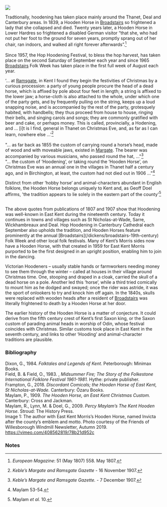 <a href="https://beta.kent-maps.online"><img src="https://beta.kent-maps.online/juncture/ve-button.png"></a>
<param ve-config title="The Hooden Horse: an East Kent tradition" author="Jacqui Stamp" layout="vtl" 
banner="https://raw.githubusercontent.com/kent-map/images/main/banners/19c.jpg" description="This visual essay by Jacqui Stamp discusses the mythical but nonetheless enduring folk tradition of the Hooden Horse in Kent from the early 19th century to today.">

<param ve-entity eid="Q618045" aliases="Margate">
<param ve-entity eid="Q736439" aliases="Ramsgate">
<param ve-entity eid="Q922739" aliases="Broadstairs">
<param ve-entity eid="Q29303" aliases="Canterbury">
<param ve-entity eid="Q5458845" aliases="Flete">
<param ve-entity eid="Q1011096" aliases="Deal">
<param ve-entity eid="Q590422" aliases="Thanet">
<param ve-entity eid="Q7424565" aliases="Sarre">
<param ve-entity eid="Q2133814" aliases="St Nicholas at Wade">
<param ve-entity eid="Q2483603" aliases="Lower Hardres">
<param ve-entity eid="Q865021" aliases="Birchington">
<param ve-entity eid="Q3092462" aliases="Wickhambreaux">


<!--Basemap centred on Wingham-->
<param ve-map center="Q2632094" zoom="11">

<!-- Historical map layers -->
<param ve-map-layer active allmaps allmaps-id="d93beb8a7cb608af" title="Kent Ordnance Survey 1860">

Tradtionally, hoodening has taken place mainly around the Thanet, Deal and Canterbury areas. In 1839, a Hooden Horse in [Broadstairs](/dickens/broadstairs-19th-century) so frightened a lady that she collapsed and died. Twenty years later, a Hooden Horse in Lower Hardres so frightened a disabled German visitor “that she, who had not put her foot to the ground for seven years, promptly sprang out of her chair, ran indoors, and walked all right forever afterwards”.[^ref1]   
<br>
Since 1957, the Hop Hoodening Festival, to bless the hop harvest, has taken place on the second Saturday of September each year and since 1965 [Broadstairs](/dickens/broadstairs-19th-century) Folk Week has taken place in the first full week of August each year.  
<param ve-image url="https://upload.wikimedia.org/wikipedia/commons/c/c0/Hooden_Horses_at_the_Clock_Tower_%28geograph_5502334%29.jpg" label="Hooden Horses at the Clock Tower, Broadstairs" attribution="Des Blenkinsopp">
<param ve-image url="https://upload.wikimedia.org/wikipedia/commons/0/04/Broadstairs_Folk_Week_2018_FDBY6092_%2843372181465%29.jpg" lable="Hooden Horses, Broadstairs Folk Week, 2018" attribution="Funk Dooby from Kent, UK, CC BY-SA 2.0, via Wikimedia Commons">
<!--Basemap centred on Flete to pickup NE Kent coastline-->
<param ve-map center="Q5458845" zoom="15">

‘… at [Ramsgate](/dickens/19c-ramsgate), in Kent I found they begin the festivities of Christmas by a curious procession: a party of young people procure the head of a dead horse, which is affixed by pole about four feet in length; a string is affixed to the lower jaw; a horse-cloth is also attached to the whole, under which one of the party gets, and by frequently pulling on the string, keeps up a loud snapping noise, and is accompanied by the rest of the party, grotesquely habited, with handbells; they thus proceed from house to house, ringing their bells, and singing carols and songs; they are commonly gratified with beer and cake, or perhaps money. This is called, provincially, a Hodening, and … [i]t is I find, general in Thanet on Christmas Eve, and, as far as I can learn, nowhere else …’[^ref2]   
<br>
"… as far back as 1855 the custom of carrying round a horse’s head, made of wood and with moveable jaws, existed in [Margate](/dickens/19c-margate). The bearer was accompanied by various musicians, who passed round the hat, …"[^ref3] 
<br>
"… the custom of ‘Hoodening’, or taking round the ‘Hooden Horse’, on Christmas Eve was an annual one in the villages in Thanet half a century ago, and in Birchington, at least, the custom had not died out in 1906 …"[^ref4]   
<param ve-image url="/19c/images/Hoodenhorse.jpg" label="Hooden Horse" attribution="©Carolyn Oulton">
<!--Basemap centred on Ramsgate-->
<param ve-map center="Q736439" zoom="10">

Distinct from other ‘hobby horse’ and animal-characters abundant in English folklore, the Hooden Horse belongs uniquely to Kent and, as Geoff Doel affirms, 'the tradition appears to lie solely in the eastern part of the county'[^ref5] 
<param ve-image url="https://upload.wikimedia.org/wikipedia/en/0/06/Deal_Hoodeners%2C_1909.jpg" label="Hoodener in Deal" attribution="Published in Percy Maylam's 1909 book The Hooden Horse.">
<br>
The above quotes from publications of 1807 and 1907 show that Hoodening was well-known in East Kent during the nineteenth century. Today it continues in towns and villages such as St Nicholas-at-Wade, Sarre, Wickhambreaux and Deal. Hop Hoodening in Canterbury Cathedral each September also upholds the tradition, and Hooden Horses feature prominently at the annual [Broadstairs](/dickens/broadstairs-19th-century) Folk Week and other local folk festivals. Many of Kent’s Morris sides now have a Hooden Horse, with that created in 1959 for East Kent Morris purported to be the first designed in an upright position, enabling him to join in the dancing.
<param ve-image url="https://upload.wikimedia.org/wikipedia/commons/2/2f/Hoodening_in_Whitstable_May_2018.jpg" label="Hoodening in Whitstable" attribution="Edwininlondon, CC BY-SA 4.0, via Wikimedia Commons">
<!--Basemap centred on Broadstairs-->
<param ve-map center="Q922739" zoom="15">
<param ve-map center="Q736439" zoom="15">

Victorian Hoodeners – usually stable hands or farmworkers needing money to see them through the winter – called at houses in their village around Christmas time. One, stooping and draped in a cloak, carried the skull of a dead horse on a pole. Another led this ‘horse’, while a third tried comically to mount him as he dodged and swayed; once the rider was astride, it was the sport of onlookers to try and knock him off again. In the 1840s, skulls were replaced with wooden heads after a resident of [Broadstairs](/dickens/broadstairs-19th-century) was literally frightened to death by a Hooden Horse at her door.
<param ve-image url="https://raw.githubusercontent.com/kent-map/images/main/19c/Hoodeners.jpg" label="Hoodeners from Hale Farm in St. Nicholas-at-Wade, Kent, as photographed in June 1905" attribution="This Photo by Unknown Author is licensed under CC BY-SA. Hoodeners are still active in these villages today">

The earlier history of the Hooden Horse is a matter of conjecture. It could derive from the fifth century crest of Kent’s first Saxon king, or the Saxon custom of parading animal heads in worship of Odin, whose festival coincides with Christmas. Similar customs took place in East Kent in the seventh century, and links to other ‘Hooding’ and animal-character traditions are plausible.
<param ve-image url="https://upload.wikimedia.org/wikipedia/commons/a/ad/Odin_rides_to_Hel.jpg" label="Odin rides to Hel" attribution="W.G. Collingwood (1854 - 1932), Public domain, via Wikimedia Commons">

### Bibliography
Dixon, G., 1984. _Folktales and Legends of Kent_. Peterborough: Minimax Books.   
Field, B. & Field, O., 1983. , _Midsummer Fire; The Story of the Folkestone International Folklore Festival 1961-1981._  Hythe: private publisher.   
Frampton, G., 2018. _Discordant Comicals; the Hooden Horse of East Kent, St Nicholas-at-Wade._ Canterbury: Ōzaru Books.   
Maylam, P., 1909. _The Hooden Horse, an East Kent Christmas Custom._  Canterbury: Cross and Jackman.   
Maylam, R., Lynn, M. & Doel, G., 2009. _Percy Maylam’s The Kent Hooden Horse_. Stroud: The History Press.   
Image 1: The author with East Kent Morris’s Hooden Horse, named Invicta after the county’s emblem and motto. Photo courtesy of the Friends of Willesborough Windmill Newsletter, Autumn 2019.   
https://vimeo.com/408562819/78b21d952c   
<param ve-image url="https://upload.wikimedia.org/wikipedia/en/5/5f/Walmer_hoodeners%2C_1907.jpg" label="A troupe of hoodeners from Walmer Court Farm in Walmer, Kent" attribution="Published in Percy Maylam's 1909 book The Hooden Horse">

### Notes
[^ref1]:  _European Magazine_: 51 (May 1807) 558. May 1807.
[^ref2]: _Keble’s Margate and Ramsgate Gazette_ - 16 November 1907.
[^ref3]:  _Keble’s Margate and Ramsgate Gazette._ - 7 December 1907.
[^ref4]: Maylam 53-54.
[^ref5]: Maylam _et al._ 10.


